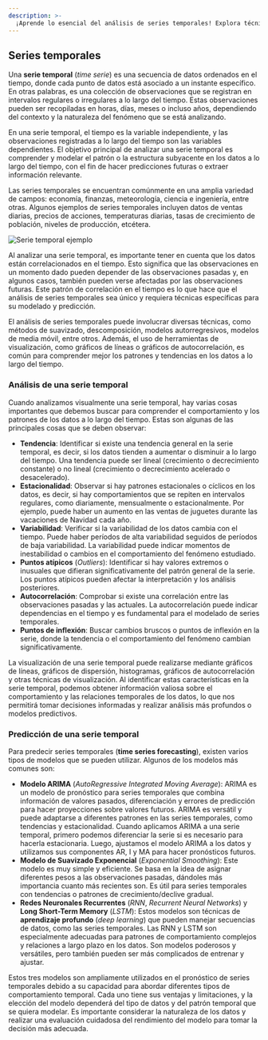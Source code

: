 ```yaml
---
description: >-
  ¡Aprende lo esencial del análisis de series temporales! Explora técnicas de pronóstico y patrones clave. Descubre cómo modelar y predecir tendencias de datos de manera efectiva.
---
```

## Series temporales

Una **serie temporal** (*time serie*) es una secuencia de datos ordenados en el tiempo, donde cada punto de datos está asociado a un instante específico. En otras palabras, es una colección de observaciones que se registran en intervalos regulares o irregulares a lo largo del tiempo. Estas observaciones pueden ser recopiladas en horas, días, meses o incluso años, dependiendo del contexto y la naturaleza del fenómeno que se está analizando.

En una serie temporal, el tiempo es la variable independiente, y las observaciones registradas a lo largo del tiempo son las variables dependientes. El objetivo principal de analizar una serie temporal es comprender y modelar el patrón o la estructura subyacente en los datos a lo largo del tiempo, con el fin de hacer predicciones futuras o extraer información relevante.

Las series temporales se encuentran comúnmente en una amplia variedad de campos: economía, finanzas, meteorología, ciencia e ingeniería, entre otras. Algunos ejemplos de series temporales incluyen datos de ventas diarias, precios de acciones, temperaturas diarias, tasas de crecimiento de población, niveles de producción, etcétera.

![Serie temporal ejemplo](https://github.com/4GeeksAcademy/machine-learning-content/blob/master/assets/temporal-serie-example.png?raw=true)

Al analizar una serie temporal, es importante tener en cuenta que los datos están correlacionados en el tiempo. Esto significa que las observaciones en un momento dado pueden depender de las observaciones pasadas y, en algunos casos, también pueden verse afectadas por las observaciones futuras. Este patrón de correlación en el tiempo es lo que hace que el análisis de series temporales sea único y requiera técnicas específicas para su modelado y predicción.

El análisis de series temporales puede involucrar diversas técnicas, como métodos de suavizado, descomposición, modelos autorregresivos, modelos de media móvil, entre otros. Además, el uso de herramientas de visualización, como gráficos de líneas o gráficos de autocorrelación, es común para comprender mejor los patrones y tendencias en los datos a lo largo del tiempo.

### Análisis de una serie temporal

Cuando analizamos visualmente una serie temporal, hay varias cosas importantes que debemos buscar para comprender el comportamiento y los patrones de los datos a lo largo del tiempo. Estas son algunas de las principales cosas que se deben observar:

- **Tendencia**: Identificar si existe una tendencia general en la serie temporal, es decir, si los datos tienden a aumentar o disminuir a lo largo del tiempo. Una tendencia puede ser lineal (crecimiento o decrecimiento constante) o no lineal (crecimiento o decrecimiento acelerado o desacelerado).
- **Estacionalidad**: Observar si hay patrones estacionales o cíclicos en los datos, es decir, si hay comportamientos que se repiten en intervalos regulares, como diariamente, mensualmente o estacionalmente. Por ejemplo, puede haber un aumento en las ventas de juguetes durante las vacaciones de Navidad cada año.
- **Variabilidad**: Verificar si la variabilidad de los datos cambia con el tiempo. Puede haber períodos de alta variabilidad seguidos de períodos de baja variabilidad. La variabilidad puede indicar momentos de inestabilidad o cambios en el comportamiento del fenómeno estudiado.
- **Puntos atípicos** (*Outliers*): Identificar si hay valores extremos o inusuales que difieran significativamente del patrón general de la serie. Los puntos atípicos pueden afectar la interpretación y los análisis posteriores.
- **Autocorrelación**: Comprobar si existe una correlación entre las observaciones pasadas y las actuales. La autocorrelación puede indicar dependencias en el tiempo y es fundamental para el modelado de series temporales.
- **Puntos de inflexión**: Buscar cambios bruscos o puntos de inflexión en la serie, donde la tendencia o el comportamiento del fenómeno cambian significativamente.

La visualización de una serie temporal puede realizarse mediante gráficos de líneas, gráficos de dispersión, histogramas, gráficos de autocorrelación y otras técnicas de visualización. Al identificar estas características en la serie temporal, podemos obtener información valiosa sobre el comportamiento y las relaciones temporales de los datos, lo que nos permitirá tomar decisiones informadas y realizar análisis más profundos o modelos predictivos.

### Predicción de una serie temporal

Para predecir series temporales (**time series forecasting**), existen varios tipos de modelos que se pueden utilizar. Algunos de los modelos más comunes son:

- **Modelo ARIMA** (*AutoRegressive Integrated Moving Average*): ARIMA es un modelo de pronóstico para series temporales que combina información de valores pasados, diferenciación y errores de predicción para hacer proyecciones sobre valores futuros. ARIMA es versátil y puede adaptarse a diferentes patrones en las series temporales, como tendencias y estacionalidad. Cuando aplicamos ARIMA a una serie temporal, primero podemos diferenciar la serie si es necesario para hacerla estacionaria. Luego, ajustamos el modelo ARIMA a los datos y utilizamos sus componentes AR, I y MA para hacer pronósticos futuros.
- **Modelo de Suavizado Exponencial** (*Exponential Smoothing*): Este modelo es muy simple y eficiente. Se basa en la idea de asignar diferentes pesos a las observaciones pasadas, dándoles más importancia cuanto más recientes son. Es útil para series temporales con tendencias o patrones de crecimiento/declive gradual.
- **Redes Neuronales Recurrentes** (*RNN*, *Recurrent Neural Networks*) y **Long Short-Term Memory** (*LSTM*): Estos modelos son técnicas de **aprendizaje profundo** (*deep learning*) que pueden manejar secuencias de datos, como las series temporales. Las RNN y LSTM son especialmente adecuadas para patrones de comportamiento complejos y relaciones a largo plazo en los datos. Son modelos poderosos y versátiles, pero también pueden ser más complicados de entrenar y ajustar.

Estos tres modelos son ampliamente utilizados en el pronóstico de series temporales debido a su capacidad para abordar diferentes tipos de comportamiento temporal. Cada uno tiene sus ventajas y limitaciones, y la elección del modelo dependerá del tipo de datos y del patrón temporal que se quiera modelar. Es importante considerar la naturaleza de los datos y realizar una evaluación cuidadosa del rendimiento del modelo para tomar la decisión más adecuada.
